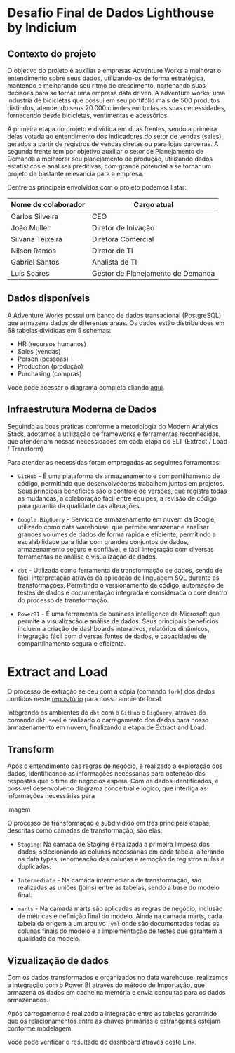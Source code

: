 # Desafio Final de Dados Lighthouse by Indicium

## Contexto do projeto

O objetivo do projeto é auxiliar a empresas Adventure Works a melhorar o entendimento sobre seus dados, utilizando-os de forma estratégica, 
mantendo e melhorando seu ritmo de crescimento, nortenando suas decisões para se tornar uma empresa data driven. A adventure works, uma industria 
de bicicletas que possui em seu portifólio mais de 500 produtos distindos, atendendo seus 20.000 clientes em todas as suas necessidades, fornecendo desde 
bicicletas, ventimentas e acessórios.

A primeira etapa do projeto é dividida em duas frentes, sendo a primeira delas votada ao entendimento dos indicadores do setor de vendas (sales), gerados a 
partir de registros de vendas diretas ou para lojas parceiras. A segunda frente tem por objetivo auxiliar o setor de Planejamento de Demanda a melhrorar seu 
planejamento de produção, utilizando dados estatisticos e análises preditivas, com grande potencial a se tornar um projeto de bastante relevancia para a empresa.

Dentre os principais envolvidos com o projeto podemos listar:

|  Nome de colaborador |    Cargo atual  |
|-----------------------|---------------|
| Carlos Silveira     |  CEO     |
|  João Muller        |   Diretor de Inivação |
|  Silvana Teixeira  |  Diretora Comercial|
| Nilson Ramos  |  Diretor de TI  |
| Gabriel Santos  |  Analista de TI  |
|Luís Soares  |   Gestor de Planejamento de Demanda |

## Dados disponíveis 

A Adventure Works possui um banco de dados transacional (PostgreSQL) que armazena dados de diferentes áreas. Os dados estão distribuidoes em 68 tabelas 
divididas em 5 schemas:
- HR (recursos humanos)
- Sales (vendas)
- Person (pessoas)
- Production (produção)
- Purchasing (compras)

Você pode acessar o diagrama completo cliando [aqui](https://drive.google.com/file/d/1ntVGGWODYUuMge4GzrU66pGlwybdafHb/view?usp=sharing).

## Infraestrutura Moderna de Dados

Seguindo as boas práticas conforme a metodologia do Modern Analytics Stack, adotamos a utilização de frameworks e ferramentas reconhecidas, 
que atenderiam nossas necessidades em cada etapa do ELT (Extract / Load / Transform)

Para atender as necessidas foram empregadas as seguintes ferramentas:
- `GitHub` - É uma plataforma de armazenamento e compartilhamento de código, permitindo que desenvolvedores trabalhem juntos em projetos. 
Seus principais benefícios são o controle de versões, que registra todas as mudanças, a colaboração fácil entre equipes, a revisão de 
código para garantia da qualidade das alterações.

- `Google BigQuery` - Serviço de armazenamento em nuvem da Google, utilizado como data warehouse, que permite armazenar e analisar 
grandes volumes de dados de forma rápida e eficiente, permitindo a escalabilidade para lidar com grandes conjuntos de dados,
armazenamento seguro e confiável, e fácil integração com diversas ferramentas de análise e visualização de dados.

- `dbt` -  Utilizada como ferramenta de transformação de dados, sendo de fácil interpretação através da aplicação de linguagem SQL durante 
as transformações. Permitindo o versionamento de código, automação de testes de dados e documentação integrada é considerada o core dentro do processo de transformação. 

- `PowerBI` - É uma ferramenta de business intelligence da Microsoft que permite a visualização e análise de dados. Seus principais benefícios incluem 
a criação de dashboards interativos, relatórios dinâmicos, integração fácil com diversas fontes de dados, e capacidades de compartilhamento segura e eficiente.

# Extract and Load

O processo de extração se deu com a cópia (comando `fork`) dos dados contidos neste [repositório](https://github.com/techindicium/academy-dbt) para nosso ambiente local.

Integrando os ambientes do `dbt` com o `GitHub` e `BigQuery`, através do comando `dbt seed` é realizado o carregamento dos dados para nosso armazenamento em nuvem, finalizando a etapa de Extract and Load.

## Transform

Após o entendimento das regras de negócio, é realizado a exploração dos dados, identificando as informações necessárias para obtenção das respostas que o time de negocios espera.
Com os dados identificados, é possivel desenvolver o diagrama conceitual e logico, que interliga as informações necessárias para 

imagem

O processo de transformação é subdividido em três principais etapas, descritas como camadas de transformação, são elas:

- `Staging`: Na camada de Staging é realizada a primeira limpesa dos dados, selecionando as colunas necessárias em cada tabela, alterando os data types, renomeação das colunas e remoção de registros nulas e duplicadas.

- `Intermediate` - Na camada intermediária de transformação, são realizadas as uniões (joins) entre as tabelas, sendo a base do modelo final.

- `marts` - Na camada marts são aplicadas as regras de negócio, inclusão de métricas e definição final do modelo. Ainda na camada marts, cada tabela da origem a um
arquivo `.yml` onde são documentadas todas as colunas finais do modelo e a implementação de testes que garantem a qualidade do modelo.


## Vizualização de dados 

Com os dados transformados e organizados no data warehouse, realizamos a integração com o Power BI através do método de Importação, que armazena os dados em cache na memória e envia consultas para os dados armazenados.

Após carregamento é realizado a integração entre as tabelas garantindo que os relacionamentos entre as chaves primárias e estrangeiras estejam conforme modelagem. 

Você pode verificar o resultado do dashboard através deste Link. 
